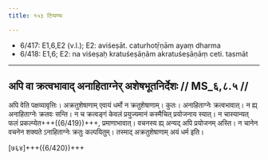 ```yaml
---
title: १५३ टिप्पण्यः

---
```

- 6/417: E1,6,E2 (v.l.); E2: aviśeṣāt. caturhotṝṇām ayaṃ dharma
- 6/418: E1,6; E2: na viśeṣaḥ kratuśeṣāṇām akratuśeṣāṇāṃ ceti. tasmāt

____________________________________________


## अपि वा क्रत्वभावाद् अनाहिताग्नेर् अशेषभूतनिर्देशः // MS_६,८.५ //

अपि वेति पक्षव्यावृत्तिः। अक्रतुशेषाणाम् एवायं धर्मो न क्रतुशेषाणाम्। कुतः। अनाहिताग्नेः क्रत्वभावात्। न ह्य् अनाहिताग्नेः क्रतवः सन्ति। न च क्रत्वङ्गं केवलं प्रयुज्यमानं कस्मैचित् प्रयोजनाय स्यात्। न चास्यान्यत् फलं प्रकल्प्येत+++({6/419})+++, प्रमाणाभावात्। वचनस्य ह्य् अन्यद् अपि प्रयोजनम् अस्ति। न चानेन वचनेन शक्यते ऽनाहिताग्नेः क्रतुः कल्पयितुम्। तस्माद् अक्रतुशेषाणाम् अयं धर्म इति।

[७६४]+++({6/420})+++